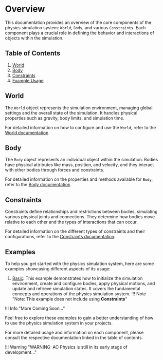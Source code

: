 # Overview

This documentation provides an overview of the core components of the physics simulation system: `World`, `Body`, and various `Constraints`. Each component plays a crucial role in defining the behavior and interactions of objects within the simulation.

## Table of Contents

1. [World](#world)
2. [Body](#body)
3. [Constraints](#constraints)
4. [Example Usage](#example-usage)

## World

The `World` object represents the simulation environment, managing global settings and the overall state of the simulation. It handles physical properties such as gravity, body limits, and simulation time.

For detailed information on how to configure and use the `World`, refer to the [World documentation](world.md).

## Body

The `Body` object represents an individual object within the simulation. Bodies have physical attributes like mass, position, and velocity, and they interact with other bodies through forces and constraints.

For detailed information on the properties and methods available for `Body`, refer to the [Body documentation](body.md).

## Constraints

Constraints define relationships and restrictions between bodies, simulating various physical joints and connections. They determine how bodies move relative to each other and the types of interactions that can occur.

For detailed information on the different types of constraints and their configurations, refer to the [Constraints documentation](constraint.md).

## Examples
To help you get started with the physics simulation system, here are some examples showcasing different aspects of its usage:

1. [Basic](examples/basic.md): This example demonstrates how to initialize the simulation environment, create and configure bodies, apply physical motions, and update and retrieve simulation states. It covers the fundamental concepts and operations of the physics simulation system. 
!!! Note "Note: This example does not include using **Constraints**"

!!! Info "More Coming Soon..."

Feel free to explore these examples to gain a better understanding of how to use the physics simulation system in your projects.

For more detailed usage and information on each component, please consult the respective documentation linked in the table of contents.


!!! Warning "WARNING: AO Physics is still in its early stage of development..."
